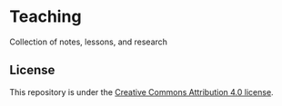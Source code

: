 # Teaching

Collection of notes, lessons, and research

## License

This repository is under the
[Creative Commons Attribution 4.0 license][cc-by-4].

[cc-by-4]: https://creativecommons.org/licenses/by/4.0
